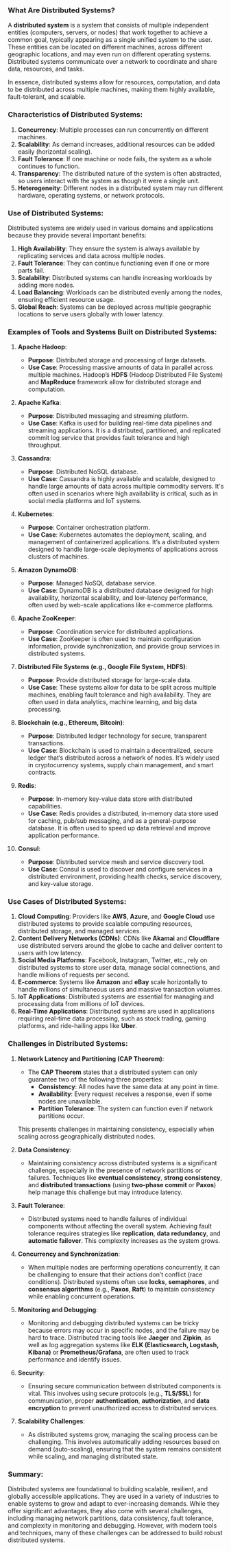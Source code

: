 ### What Are Distributed Systems?

A **distributed system** is a system that consists of multiple independent entities (computers, servers, or nodes) that work together to achieve a common goal, typically appearing as a single unified system to the user. These entities can be located on different machines, across different geographic locations, and may even run on different operating systems. Distributed systems communicate over a network to coordinate and share data, resources, and tasks.

In essence, distributed systems allow for resources, computation, and data to be distributed across multiple machines, making them highly available, fault-tolerant, and scalable.

### Characteristics of Distributed Systems:
1. **Concurrency**: Multiple processes can run concurrently on different machines.
2. **Scalability**: As demand increases, additional resources can be added easily (horizontal scaling).
3. **Fault Tolerance**: If one machine or node fails, the system as a whole continues to function.
4. **Transparency**: The distributed nature of the system is often abstracted, so users interact with the system as though it were a single unit.
5. **Heterogeneity**: Different nodes in a distributed system may run different hardware, operating systems, or network protocols.

### Use of Distributed Systems:

Distributed systems are widely used in various domains and applications because they provide several important benefits:
1. **High Availability**: They ensure the system is always available by replicating services and data across multiple nodes.
2. **Fault Tolerance**: They can continue functioning even if one or more parts fail.
3. **Scalability**: Distributed systems can handle increasing workloads by adding more nodes.
4. **Load Balancing**: Workloads can be distributed evenly among the nodes, ensuring efficient resource usage.
5. **Global Reach**: Systems can be deployed across multiple geographic locations to serve users globally with lower latency.

### Examples of Tools and Systems Built on Distributed Systems:

1. **Apache Hadoop**:
   - **Purpose**: Distributed storage and processing of large datasets.
   - **Use Case**: Processing massive amounts of data in parallel across multiple machines. Hadoop’s **HDFS** (Hadoop Distributed File System) and **MapReduce** framework allow for distributed storage and computation.

2. **Apache Kafka**:
   - **Purpose**: Distributed messaging and streaming platform.
   - **Use Case**: Kafka is used for building real-time data pipelines and streaming applications. It is a distributed, partitioned, and replicated commit log service that provides fault tolerance and high throughput.

3. **Cassandra**:
   - **Purpose**: Distributed NoSQL database.
   - **Use Case**: Cassandra is highly available and scalable, designed to handle large amounts of data across multiple commodity servers. It's often used in scenarios where high availability is critical, such as in social media platforms and IoT systems.

4. **Kubernetes**:
   - **Purpose**: Container orchestration platform.
   - **Use Case**: Kubernetes automates the deployment, scaling, and management of containerized applications. It’s a distributed system designed to handle large-scale deployments of applications across clusters of machines.

5. **Amazon DynamoDB**:
   - **Purpose**: Managed NoSQL database service.
   - **Use Case**: DynamoDB is a distributed database designed for high availability, horizontal scalability, and low-latency performance, often used by web-scale applications like e-commerce platforms.

6. **Apache ZooKeeper**:
   - **Purpose**: Coordination service for distributed applications.
   - **Use Case**: ZooKeeper is often used to maintain configuration information, provide synchronization, and provide group services in distributed systems.

7. **Distributed File Systems (e.g., Google File System, HDFS)**:
   - **Purpose**: Provide distributed storage for large-scale data.
   - **Use Case**: These systems allow for data to be split across multiple machines, enabling fault tolerance and high availability. They are often used in data analytics, machine learning, and big data processing.

8. **Blockchain (e.g., Ethereum, Bitcoin)**:
   - **Purpose**: Distributed ledger technology for secure, transparent transactions.
   - **Use Case**: Blockchain is used to maintain a decentralized, secure ledger that’s distributed across a network of nodes. It’s widely used in cryptocurrency systems, supply chain management, and smart contracts.

9. **Redis**:
   - **Purpose**: In-memory key-value data store with distributed capabilities.
   - **Use Case**: Redis provides a distributed, in-memory data store used for caching, pub/sub messaging, and as a general-purpose database. It is often used to speed up data retrieval and improve application performance.

10. **Consul**:
    - **Purpose**: Distributed service mesh and service discovery tool.
    - **Use Case**: Consul is used to discover and configure services in a distributed environment, providing health checks, service discovery, and key-value storage.

### Use Cases of Distributed Systems:

1. **Cloud Computing**: Providers like **AWS**, **Azure**, and **Google Cloud** use distributed systems to provide scalable computing resources, distributed storage, and managed services.
2. **Content Delivery Networks (CDNs)**: CDNs like **Akamai** and **Cloudflare** use distributed servers around the globe to cache and deliver content to users with low latency.
3. **Social Media Platforms**: Facebook, Instagram, Twitter, etc., rely on distributed systems to store user data, manage social connections, and handle millions of requests per second.
4. **E-commerce**: Systems like **Amazon** and **eBay** scale horizontally to handle millions of simultaneous users and massive transaction volumes.
5. **IoT Applications**: Distributed systems are essential for managing and processing data from millions of IoT devices.
6. **Real-Time Applications**: Distributed systems are used in applications requiring real-time data processing, such as stock trading, gaming platforms, and ride-hailing apps like **Uber**.

### Challenges in Distributed Systems:

1. **Network Latency and Partitioning (CAP Theorem)**:
   - The **CAP Theorem** states that a distributed system can only guarantee two of the following three properties:
     - **Consistency**: All nodes have the same data at any point in time.
     - **Availability**: Every request receives a response, even if some nodes are unavailable.
     - **Partition Tolerance**: The system can function even if network partitions occur.
   
   This presents challenges in maintaining consistency, especially when scaling across geographically distributed nodes.

2. **Data Consistency**:
   - Maintaining consistency across distributed systems is a significant challenge, especially in the presence of network partitions or failures. Techniques like **eventual consistency**, **strong consistency**, and **distributed transactions** (using **two-phase commit** or **Paxos**) help manage this challenge but may introduce latency.

3. **Fault Tolerance**:
   - Distributed systems need to handle failures of individual components without affecting the overall system. Achieving fault tolerance requires strategies like **replication**, **data redundancy**, and **automatic failover**. This complexity increases as the system grows.

4. **Concurrency and Synchronization**:
   - When multiple nodes are performing operations concurrently, it can be challenging to ensure that their actions don’t conflict (race conditions). Distributed systems often use **locks**, **semaphores**, and **consensus algorithms** (e.g., **Paxos**, **Raft**) to maintain consistency while enabling concurrent operations.

5. **Monitoring and Debugging**:
   - Monitoring and debugging distributed systems can be tricky because errors may occur in specific nodes, and the failure may be hard to trace. Distributed tracing tools like **Jaeger** and **Zipkin**, as well as log aggregation systems like **ELK (Elasticsearch, Logstash, Kibana)** or **Prometheus/Grafana**, are often used to track performance and identify issues.

6. **Security**:
   - Ensuring secure communication between distributed components is vital. This involves using secure protocols (e.g., **TLS/SSL**) for communication, proper **authentication**, **authorization**, and **data encryption** to prevent unauthorized access to distributed services.

7. **Scalability Challenges**:
   - As distributed systems grow, managing the scaling process can be challenging. This involves automatically adding resources based on demand (auto-scaling), ensuring that the system remains consistent while scaling, and managing distributed state.

### Summary:
Distributed systems are foundational to building scalable, resilient, and globally accessible applications. They are used in a variety of industries to enable systems to grow and adapt to ever-increasing demands. While they offer significant advantages, they also come with several challenges, including managing network partitions, data consistency, fault tolerance, and complexity in monitoring and debugging. However, with modern tools and techniques, many of these challenges can be addressed to build robust distributed systems.